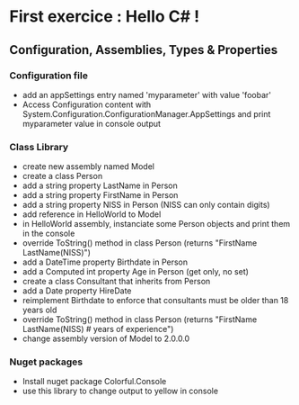 # First exercice : Hello C# !

## Configuration, Assemblies, Types & Properties

### Configuration file

- add an appSettings entry named 'myparameter' with value 'foobar'
- Access Configuration content with System.Configuration.ConfigurationManager.AppSettings and print myparameter value in console output 

### Class Library
- create new assembly named Model
- create a class Person 
- add a string property LastName in Person
- add a string property FirstName in Person
- add a string property NISS in Person (NISS can only contain digits)
- add reference in HelloWorld to Model
- in HelloWorld assembly, instanciate some Person objects and print them in the console
- override ToString() method in class Person (returns "FirstName LastName(NISS)")
- add a DateTime property Birthdate in Person
- add a Computed int property Age in Person (get only, no set)
- create a class Consultant that inherits from Person
- add a Date property HireDate
- reimplement Birthdate to enforce that consultants must be older than 18 years old
- override ToString() method in class Person (returns "FirstName LastName(NISS) # years of experience")
- change assembly version of Model to 2.0.0.0

### Nuget packages
- Install nuget package Colorful.Console
- use this library to change output to yellow in console